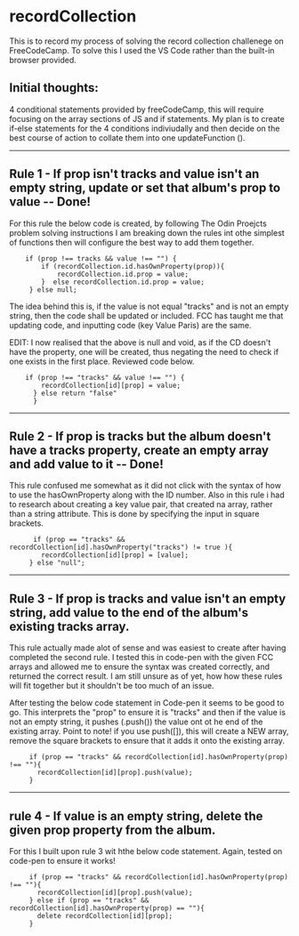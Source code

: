 # recordCollection

This is to record my process of solving the record collection challenege on FreeCodeCamp. To solve this I used the VS Code rather than the built-in browser provided. 

## Initial thoughts: 

4 conditional statements provided by freeCodeCamp, this will require focusing on the array sections of JS and if statements. My plan is to create if-else statements for the 4 conditions indiviudally and then decide on the best course of action to collate them into one updateFunction (). 
<hr> 

## Rule 1 - If prop isn't tracks and value isn't an empty string, update or set that album's prop to value -- Done!

For this rule the below code is created, by following The Odin Proejcts problem solving instructions I am breaking down the rules int othe simplest of functions then will configure the best way to add them together.

        if (prop !== tracks && value !== "") {
            if (recordCollection.id.hasOwnProperty(prop)){
                recordCollection.id.prop = value;
            }  else recordCollection.id.prop = value;
         } else null;

The idea behind this is, if the value is not equal "tracks" and is not an empty string, then the code shall be updated or included. FCC has taught me that updating code, and inputting code (key Value Paris) are the same. 

EDIT: I now realised that the above is null and void, as if the CD doesn't have the property, one will be created, thus negating the need to check if one exists in the first place. Reviewed code below. 

        if (prop !== "tracks" && value !== "") {
            recordCollection[id][prop] = value;
          } else return "false"
          }
<hr> 

## Rule 2 - If prop is tracks but the album doesn't have a tracks property, create an empty array and add value to it -- Done!

This rule confused me somewhat as it did not click with the syntax of how to use the hasOwnProperty along with the ID number. Also in this rule i had to research about creating a key value pair, that created na array, rather than a string attribute. This is done by specifying the input in square brackets. 

          if (prop == "tracks" && recordCollection[id].hasOwnProperty("tracks") != true ){
            recordCollection[id][prop] = [value];
         } else "null";
         
<hr>

## Rule 3 - If prop is tracks and value isn't an empty string, add value to the end of the album's existing tracks array.

This rule actually made alot of sense and was easiest to create after having completed the second rule. I tested this in code-pen with the given FCC arrays and allowed me to ensure the syntax was created correctly, and returned the correct result. I am still unsure as of yet, how how these rules will fit together but it shouldn't be too much of an issue. 

After testing the below code statement in Code-pen it seems to be good to go. This interprets the "prop" to ensure it is "tracks" and then if the value is not an empty string, it pushes (.push()) the value ont ot he end of the existing array. Point to note! if you use push([]), this will create a NEW array, remove the square brackets to ensure that it adds it onto the existing array. 

         if (prop == "tracks" && recordCollection[id].hasOwnProperty(prop) !== ""){
           recordCollection[id][prop].push(value);
         }

<hr>


## rule 4 - If value is an empty string, delete the given prop property from the album.

For this I built upon rule 3 wit hthe below code statement. Again, tested on code-pen to ensure it works! 

         if (prop == "tracks" && recordCollection[id].hasOwnProperty(prop) !== ""){
           recordCollection[id][prop].push(value);
         } else if (prop == "tracks" && recordCollection[id].hasOwnProperty(prop) == ""){
           delete recordCollection[id][prop];
         }
